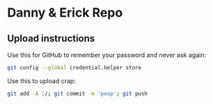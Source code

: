 # Danny & Erick Repo 

## Upload instructions

Use this for GitHub to remember your password and never ask again:
```bash
git config --global credential.helper store
```

Use this to upload crap:
```bash
git add -A :/; git commit -m 'poop'; git push
```
